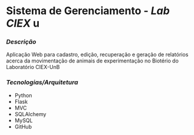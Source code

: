 # Sistema de Gerenciamento - *Lab CIEX*       u

### _Descrição_
Aplicação Web para cadastro, edição, recuperação e geração de relatórios acerca da movimentação de animais de experimentação no Biotério do Laboratório CIEX-UnB

### _Tecnologias/Arquitetura_
 * Python 
 * Flask 
 * MVC
 * SQLAlchemy
 * MySQL
 * GitHub